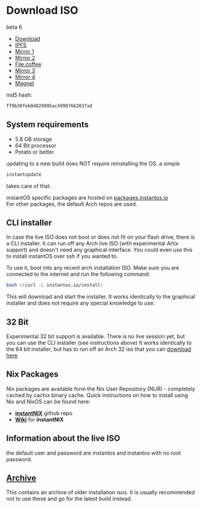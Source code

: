 # Download ISO

beta 6

<ul class="actions">
    <li><a href="https://github.com/instantOS/instantOS/releases/download/v6-beta/instantos_beta6.iso" class="button special icon fa-download">Download</a></li>
    <li><a href="https://ipfs.io/ipfs/QmU4mP3VhqSB9R4WGyNAAj7Vg4RZTZpBZgnMWRwm7dC63D?filename=instantos_beta6.iso" class="button special icon fa-download">IPFS</a></li>
    <li><a href="https://osdn.net/dl/instantos/instantos_beta6.iso" class="button special icon fa-download">Mirror 1</a></li>
    <li><a href="https://instantosmirror.app.craftcat.dev/iso/beta6/instantos_beta6.iso" class="button special icon fa-download">Mirror 2</a></li>
    <li><a href="https://instantos.file.coffee/iso/instantos_beta6.iso" class="button special icon fa-download">File.coffee</a></li>
    <li><a href="https://master.dl.sourceforge.net/project/instantos/beta6/instantos_beta6.iso" class="button special icon fa-download">Mirror 3</a></li>
    <li><a href="https://eu-fin-6.siasky.net/BADGqRs_c_LDIKe5I0pHa5yAFCiN5Si3hdc5xB2sIsgBtQ" class="button special icon fa-download">Mirror 4</a></li>
    <li><a href="magnet:?xt=urn:btih:345f3e496c8b1db1352f246b78931bd827b89a8a&dn=instantos%5Fbeta6.iso&tr=udp%3A%2F%2Ftracker.openbittorrent.com%3A6969" class="button special icon fa-download">Magnet</a></li>
</ul>

md5 hash:

```txt
ff9b30feb0d829995ac49907662037ad
```

## System requirements

- 5.8 GB storage
- 64 Bit processor
- Potato or better

updating to a new build does NOT require reinstalling the OS. a simple

```sh
instantupdate
```

takes care of that.

instantOS specific packages are hosted on
[packages.instantos.io](https://packages.instantos.io)  
For other packages, the default Arch repos are used.

## CLI installer

In case the live ISO does not boot or does not fit on your flash drive, there
is a CLI installer. It can run off any Arch live ISO (with experimental Artix
support) and doesn't need any graphical interface. You could even use this to
install instantOS over ssh if you wanted to.

To use it, boot into any recent arch installation ISO.
Make sure you are connected to the internet and run the following command:

```sh
bash <(curl -L instantos.io/install)
```

This will download and start the installer. It works identically to the
graphical installer and does not require any special knowledge to use.

## 32 Bit

Experimental 32 bit support is available. There is no live session yet, but you
can use the CLI installer (see instructions above) It works identically to the
64 bit installer, but has to run off an Arch 32 iso that you can
[download here](https://www.archlinux32.org/download/)

## Nix Packages

Nix packages are available form the Nix User Repository (NUR) - completely 
cached by cachix binary cache.
Quick instructions on how to install using Nix and NixOS can be found here:

 - **[instantNIX](https://github.com/instantOS/instantNIX)** github repo
 - **[Wiki](https://github.com/instantOS/instantNIX/wiki)** for **instantNIX**


## Information about the live ISO

the default user and password are instantos and instantos with no root password.

## [Archive](archive)

This contains an archive of older installation isos. It is usually recommended
not to use these and go for the latest build instead.
